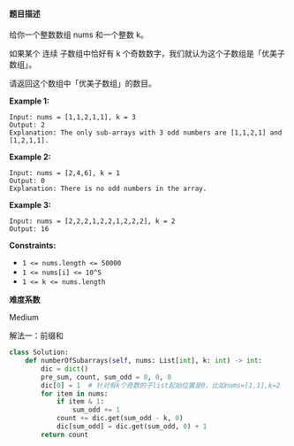 #### **题目描述**
给你一个整数数组 nums 和一个整数 k。

如果某个 连续 子数组中恰好有 k 个奇数数字，我们就认为这个子数组是「优美子数组」。

请返回这个数组中「优美子数组」的数目。

 

**Example 1:**

```
Input: nums = [1,1,2,1,1], k = 3
Output: 2
Explanation: The only sub-arrays with 3 odd numbers are [1,1,2,1] and [1,2,1,1].
```

**Example 2:**

```
Input: nums = [2,4,6], k = 1
Output: 0
Explanation: There is no odd numbers in the array.
```

**Example 3:**

```
Input: nums = [2,2,2,1,2,2,1,2,2,2], k = 2
Output: 16
```

 

**Constraints:**

- `1 <= nums.length <= 50000`
- `1 <= nums[i] <= 10^5`
- `1 <= k <= nums.length`

**难度系数**    

Medium

解法一：前缀和

```python
class Solution:
    def numberOfSubarrays(self, nums: List[int], k: int) -> int:
        dic = dict()
        pre_sum, count, sum_odd = 0, 0, 0
        dic[0] = 1  # 针对有k个奇数的子list起始位置是0，比如nums=[1,1],k=2
        for item in nums:
            if item & 1:
                sum_odd += 1
            count += dic.get(sum_odd - k, 0)
            dic[sum_odd] = dic.get(sum_odd, 0) + 1
        return count
```



